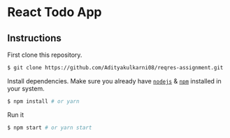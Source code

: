 # React Todo App

## Instructions

First clone this repository.
```bash
$ git clone https://github.com/Adityakulkarni08/reqres-assignment.git
```

Install dependencies. Make sure you already have [`nodejs`](https://nodejs.org/en/) & [`npm`](https://www.npmjs.com/) installed in your system.
```bash
$ npm install # or yarn
```

Run it
```bash
$ npm start # or yarn start
```
